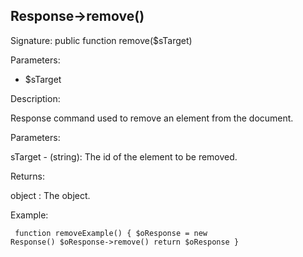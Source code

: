 ## Response->remove()

Signature: public function remove($sTarget)

Parameters:

* $sTarget

Description:

Response command used to remove an element from the document.

Parameters:

sTarget - (string):  The id of the element to be removed.

Returns:

object : The <Response> object.

Example:
<code><pre>
function removeExample()
{
    $oResponse = new Response()
    $oResponse->remove()
    return $oResponse
}
</pre></code>